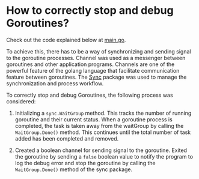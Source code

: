 # How to correctly stop and debug Goroutines?

Check out the code explained below at [main.go](github.com/ebikode/peaq-challenge/challenge2).

To achieve this, there has to be a way of synchronizing and sending signal to the goroutine processes. Channel was used as a messenger between goroutines and other application programs. Channels are one of the powerful feature of the golang language that facilitate communication feature between goroutines.  The [Sync](https://golang.org/pkg/sync/) package was used to manage the synchronization and process workflow.

To correctly stop and debug Goroutines, the following process was considered:

1. Initializing a `sync.WaitGroup` method. This tracks the number of running goroutine and their current status. When a goroutine process is completed, the task is taken away from the waitGroup by calling the `WaitGroup.Done()` method. This continues until the total number of task added has been completed and removed.

2. Created a boolean channel for sending signal to the goroutine. Exited the goroutine by sending a `false` boolean value to notify the program to log the debug error and stop the goroutine by calling the `WaitGroup.Done()` method of the sync package.






